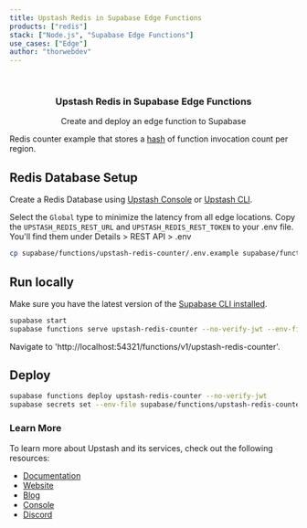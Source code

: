 ```yaml
---
title: Upstash Redis in Supabase Edge Functions
products: ["redis"]
stack: ["Node.js", "Supabase Edge Functions"]
use_cases: ["Edge"]
author: "thorwebdev"
---
```


<br />
<div align="center">

  <h3 align="center">Upstash Redis in Supabase Edge Functions</h3>

  <p align="center">
    Create and deploy an edge function to Supabase
  </p>
</div>

Redis counter example that stores a [hash](https://redis.io/commands/hincrby/) of function invocation count per region.

## Redis Database Setup

Create a Redis Database using [Upstash Console](https://console.upstash.com/) or [Upstash CLI](https://github.com/upstash/cli).

Select the `Global` type to minimize the latency from all edge locations. Copy the `UPSTASH_REDIS_REST_URL` and `UPSTASH_REDIS_REST_TOKEN` to your .env file. You'll find them under Details > REST API > .env

```bash
cp supabase/functions/upstash-redis-counter/.env.example supabase/functions/upstash-redis-counter/.env
```

## Run locally

Make sure you have the latest version of the [Supabase CLI installed](https://supabase.com/docs/guides/cli#installation).

```bash
supabase start
supabase functions serve upstash-redis-counter --no-verify-jwt --env-file supabase/functions/upstash-redis-counter/.env
```

Navigate to 'http://localhost:54321/functions/v1/upstash-redis-counter'.

## Deploy

```bash
supabase functions deploy upstash-redis-counter --no-verify-jwt
supabase secrets set --env-file supabase/functions/upstash-redis-counter/.env
```

### Learn More

To learn more about Upstash and its services, check out the following resources:

- [Documentation](https://docs.upstash.com)
- [Website](https://upstash.com)
- [Blog](https://upstash.com/blog)
- [Console](https://console.upstash.com)
- [Discord](https://upstash.com/discord)


